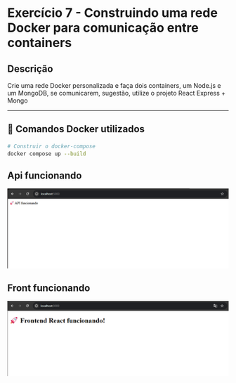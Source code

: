 # Exercício 7 - Construindo uma rede Docker para comunicação entre containers

## Descrição 
Crie uma rede Docker personalizada e faça dois containers, um Node.js e um MongoDB, se comunicarem, sugestão, utilize o projeto React Express + Mongo

---

## 🐳 Comandos Docker utilizados
```bash
# Construir o docker-compose
docker compose up --build
```

## Api funcionando 
![api funcionando](https://raw.githubusercontent.com/ManaraMarcelo/Aprendizado_Docker/refs/heads/main/Ex7/images/apiFuncionando.png)

## Front funcionando
![front funcionando](https://raw.githubusercontent.com/ManaraMarcelo/Aprendizado_Docker/refs/heads/main/Ex7/images/front-funcionando.png)
